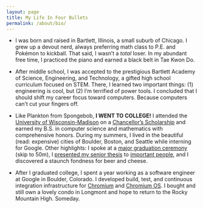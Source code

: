 ```yaml
---
layout: page
title: My Life In Four Bullets
permalink: /about/bio/
---
```


* I was born and raised in Bartlett, Illinois, a small suburb of Chicago. I grew up a devout nerd, always preferring math class to P.E. and Pokémon to kickball. That said, I wasn’t a _total_ loser. In my abundant free time, I practiced the piano and earned a black belt in Tae Kwon Do.

* After middle school, I was accepted to the prestigious Bartlett Academy of Science, Engineering, and Technology, a gifted high school curriculum focused on STEM. There, I learned two important things: (1) engineering is cool, but (2) I’m terrified of power tools. I concluded that I should shift my career focus toward computers. Because computers can’t cut your fingers off.

* Like Plankton from Spongebob, **I WENT TO COLLEGE!** I attended the [University of Wisconsin-Madison](https://wisc.edu) on a [Chancellor’s Scholarship](https://cspks.wisc.edu/) and earned my B.S. in computer science and mathematics with comprehensive honors. During my summers, I lived in the beautiful (read: expensive) cities of Boulder, Boston, and Seattle while interning for Google. Other highlights: I spoke at a [major graduation ceremony](https://livestream.wisline.uwex.edu/DDEEA%202018%20Graduation/) (skip to 50m), I [presented my senior thesis](https://arxiv.org/abs/1806.00938) to [important people](https://news.wisc.edu/research-in-the-rotunda-2/), and I discovered a staunch fondness for beer and cheese.

* After I graduated college, I spent a year working as a software engineer at Google in Boulder, Colorado. I developed build, test, and continuous integration infrastructure for [Chromium](https://chromium.org) and [Chromium OS](https://www.chromium.org/chromium-os). I bought and still own a lovely condo in Longmont and hope to return to the Rocky Mountain High. Someday. 
